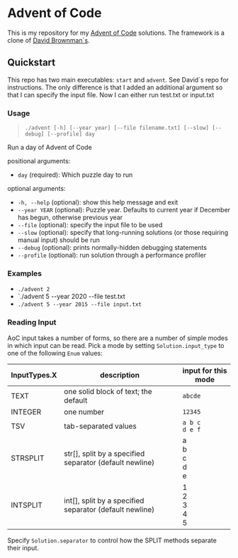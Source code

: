 # Advent of Code

This is my repository for my [Advent of Code](https://adventofcode.com/) solutions. The framework is a clone of [David Brownman´s](https://github.com/xavdid/advent-of-code).

## Quickstart

This repo has two main executables: `start` and `advent`. See David´s repo for instructions. The only difference is that I added an additional argument so that I can specify the input file. Now I can either run test.txt or input.txt

### Usage

> `./advent [-h] [--year year] [--file filename.txt] [--slow] [--debug] [--profile] day`

Run a day of Advent of Code

positional arguments:

- `day` (required): Which puzzle day to run

optional arguments:

- `-h, --help` (optional): show this help message and exit
- `--year YEAR` (optional): Puzzle year. Defaults to current year if December has begun, otherwise previous year
- `--file` (optional): specify the input file to be used 
- `--slow` (optional): specify that long-running solutions (or those requiring manual input) should be run
- `--debug` (optional): prints normally-hidden debugging statements
- `--profile` (optional): run solution through a performance profiler

### Examples

- `./advent 2`
- `./advent 5 --year 2020 --file test.txt
- `./advent 5 --year 2015 --file input.txt`

### Reading Input

AoC input takes a number of forms, so there are a number of simple modes in which input can be read. Pick a mode by setting `Solution.input_type` to one of the following `Enum` values:

| InputTypes.X | description                                             | input for this mode   |
| ------------ | ------------------------------------------------------- | --------------------- |
| TEXT         | one solid block of text; the default                    | `abcde`               |
| INTEGER      | one number                                              | `12345`               |
| TSV          | tab-separated values                                    | `a b c`<br>`d e f`    |
| STRSPLIT     | str[], split by a specified separator (default newline) | a<br>b<br>c<br>d<br>e |
| INTSPLIT     | int[], split by a specified separator (default newline) | 1<br>2<br>3<br>4<br>5 |

Specify `Solution.separator` to control how the SPLIT methods separate their input.

